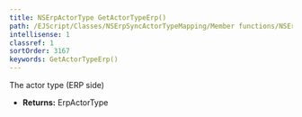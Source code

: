 ```yaml
---
title: NSErpActorType GetActorTypeErp()
path: /EJScript/Classes/NSErpSyncActorTypeMapping/Member functions/NSErpActorType GetActorTypeErp()
intellisense: 1
classref: 1
sortOrder: 3167
keywords: GetActorTypeErp()
---
```



The actor type (ERP side)



* **Returns:** ErpActorType


